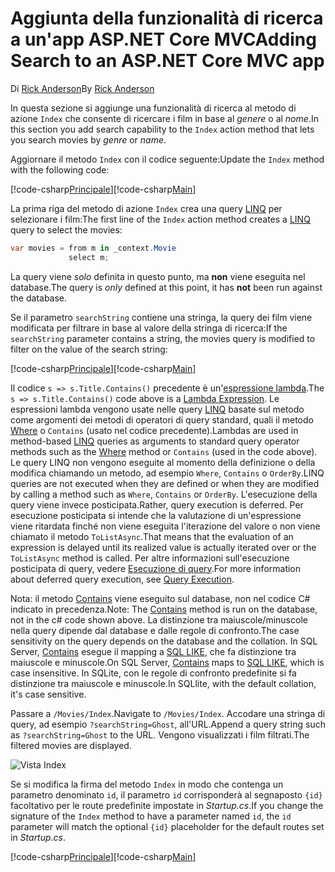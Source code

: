 # <a name="adding-search-to-an-aspnet-core-mvc-app"></a><span data-ttu-id="b02b3-101">Aggiunta della funzionalità di ricerca a un'app ASP.NET Core MVC</span><span class="sxs-lookup"><span data-stu-id="b02b3-101">Adding Search to an ASP.NET Core MVC app</span></span>

<span data-ttu-id="b02b3-102">Di [Rick Anderson](https://twitter.com/RickAndMSFT)</span><span class="sxs-lookup"><span data-stu-id="b02b3-102">By [Rick Anderson](https://twitter.com/RickAndMSFT)</span></span>

<span data-ttu-id="b02b3-103">In questa sezione si aggiunge una funzionalità di ricerca al metodo di azione `Index` che consente di ricercare i film in base al *genere* o al *nome*.</span><span class="sxs-lookup"><span data-stu-id="b02b3-103">In this section you add search capability to the `Index` action method that lets you search movies by *genre* or *name*.</span></span>

<span data-ttu-id="b02b3-104">Aggiornare il metodo `Index` con il codice seguente:</span><span class="sxs-lookup"><span data-stu-id="b02b3-104">Update the `Index` method with the following code:</span></span>
<!--
[!code-html[Main](../../tutorials/first-mvc-app/start-mvc/sample/MvcMovie/Views/Shared/_Layout.cshtml?highlight=7,31)]
-->

<span data-ttu-id="b02b3-105">[!code-csharp[Principale](../../tutorials/first-mvc-app/start-mvc/sample/MvcMovie/Controllers/MoviesController.cs?name=snippet_1stSearch)]</span><span class="sxs-lookup"><span data-stu-id="b02b3-105">[!code-csharp[Main](../../tutorials/first-mvc-app/start-mvc/sample/MvcMovie/Controllers/MoviesController.cs?name=snippet_1stSearch)]</span></span>

<span data-ttu-id="b02b3-106">La prima riga del metodo di azione `Index` crea una query [LINQ](http://msdn.microsoft.com/library/bb397926.aspx) per selezionare i film:</span><span class="sxs-lookup"><span data-stu-id="b02b3-106">The first line of the `Index` action method creates a [LINQ](http://msdn.microsoft.com/library/bb397926.aspx) query to select the movies:</span></span>

```csharp
var movies = from m in _context.Movie
             select m;
```

<span data-ttu-id="b02b3-107">La query viene *solo* definita in questo punto, ma **non** viene eseguita nel database.</span><span class="sxs-lookup"><span data-stu-id="b02b3-107">The query is *only* defined at this point, it has **not** been run against the database.</span></span>

<span data-ttu-id="b02b3-108">Se il parametro `searchString` contiene una stringa, la query dei film viene modificata per filtrare in base al valore della stringa di ricerca:</span><span class="sxs-lookup"><span data-stu-id="b02b3-108">If the `searchString` parameter contains a string, the movies query is modified to filter on the value of the search string:</span></span>

<span data-ttu-id="b02b3-109">[!code-csharp[Principale](../../tutorials/first-mvc-app/start-mvc/sample/MvcMovie/Controllers/MoviesController.cs?name=snippet_SearchNull)]</span><span class="sxs-lookup"><span data-stu-id="b02b3-109">[!code-csharp[Main](../../tutorials/first-mvc-app/start-mvc/sample/MvcMovie/Controllers/MoviesController.cs?name=snippet_SearchNull)]</span></span>

<span data-ttu-id="b02b3-110">Il codice `s => s.Title.Contains()` precedente è un'[espressione lambda](http://msdn.microsoft.com/library/bb397687.aspx).</span><span class="sxs-lookup"><span data-stu-id="b02b3-110">The `s => s.Title.Contains()` code above is a [Lambda Expression](http://msdn.microsoft.com/library/bb397687.aspx).</span></span> <span data-ttu-id="b02b3-111">Le espressioni lambda vengono usate nelle query [LINQ](http://msdn.microsoft.com/library/bb397926.aspx) basate sul metodo come argomenti dei metodi di operatori di query standard, quali il metodo [Where](http://msdn.microsoft.com/library/system.linq.enumerable.where.aspx) o `Contains` (usato nel codice precedente).</span><span class="sxs-lookup"><span data-stu-id="b02b3-111">Lambdas are used in method-based [LINQ](http://msdn.microsoft.com/library/bb397926.aspx) queries as arguments to standard query operator methods such as the [Where](http://msdn.microsoft.com/library/system.linq.enumerable.where.aspx) method or `Contains` (used in the code above).</span></span> <span data-ttu-id="b02b3-112">Le query LINQ non vengono eseguite al momento della definizione o della modifica chiamando un metodo, ad esempio `Where`, `Contains` o `OrderBy`.</span><span class="sxs-lookup"><span data-stu-id="b02b3-112">LINQ queries are not executed when they are defined or when they are modified by calling a method such as `Where`, `Contains`  or `OrderBy`.</span></span> <span data-ttu-id="b02b3-113">L'esecuzione della query viene invece posticipata.</span><span class="sxs-lookup"><span data-stu-id="b02b3-113">Rather, query execution is deferred.</span></span>  <span data-ttu-id="b02b3-114">Per esecuzione posticipata si intende che la valutazione di un'espressione viene ritardata finché non viene eseguita l'iterazione del valore o non viene chiamato il metodo `ToListAsync`.</span><span class="sxs-lookup"><span data-stu-id="b02b3-114">That means that the evaluation of an expression is delayed until its realized value is actually iterated over or the `ToListAsync` method is called.</span></span> <span data-ttu-id="b02b3-115">Per altre informazioni sull'esecuzione posticipata di query, vedere [Esecuzione di query](http://msdn.microsoft.com/library/bb738633.aspx).</span><span class="sxs-lookup"><span data-stu-id="b02b3-115">For more information about deferred query execution, see [Query Execution](http://msdn.microsoft.com/library/bb738633.aspx).</span></span>

<span data-ttu-id="b02b3-116">Nota: il metodo [Contains](http://msdn.microsoft.com/library/bb155125.aspx) viene eseguito sul database, non nel codice C# indicato in precedenza.</span><span class="sxs-lookup"><span data-stu-id="b02b3-116">Note: The [Contains](http://msdn.microsoft.com/library/bb155125.aspx) method is run on the database, not in the c# code shown above.</span></span> <span data-ttu-id="b02b3-117">La distinzione tra maiuscole/minuscole nella query dipende dal database e dalle regole di confronto.</span><span class="sxs-lookup"><span data-stu-id="b02b3-117">The case sensitivity on the query depends on the database and the collation.</span></span> <span data-ttu-id="b02b3-118">In SQL Server, [Contains](http://msdn.microsoft.com/library/bb155125.aspx) esegue il mapping a [SQL LIKE](http://msdn.microsoft.com/library/ms179859.aspx), che fa distinzione tra maiuscole e minuscole.</span><span class="sxs-lookup"><span data-stu-id="b02b3-118">On SQL Server, [Contains](http://msdn.microsoft.com/library/bb155125.aspx) maps to [SQL LIKE](http://msdn.microsoft.com/library/ms179859.aspx), which is case insensitive.</span></span> <span data-ttu-id="b02b3-119">In SQLite, con le regole di confronto predefinite si fa distinzione tra maiuscole e minuscole.</span><span class="sxs-lookup"><span data-stu-id="b02b3-119">In SQLlite, with the default collation, it's case sensitive.</span></span>

<span data-ttu-id="b02b3-120">Passare a `/Movies/Index`.</span><span class="sxs-lookup"><span data-stu-id="b02b3-120">Navigate to `/Movies/Index`.</span></span> <span data-ttu-id="b02b3-121">Accodare una stringa di query, ad esempio `?searchString=Ghost`, all'URL.</span><span class="sxs-lookup"><span data-stu-id="b02b3-121">Append a query string such as `?searchString=Ghost` to the URL.</span></span> <span data-ttu-id="b02b3-122">Vengono visualizzati i film filtrati.</span><span class="sxs-lookup"><span data-stu-id="b02b3-122">The filtered movies are displayed.</span></span>

![Vista Index](../../tutorials/first-mvc-app/search/_static/ghost.png)

<span data-ttu-id="b02b3-124">Se si modifica la firma del metodo `Index` in modo che contenga un parametro denominato `id`, il parametro `id` corrisponderà al segnaposto `{id}` facoltativo per le route predefinite impostate in *Startup.cs*.</span><span class="sxs-lookup"><span data-stu-id="b02b3-124">If you change the signature of the `Index` method to have a parameter named `id`, the `id` parameter will match the optional `{id}` placeholder for the default routes set in *Startup.cs*.</span></span>

<span data-ttu-id="b02b3-125">[!code-csharp[Principale](../../tutorials/first-mvc-app/start-mvc/sample/MvcMovie/Startup.cs?highlight=5&name=snippet_1)]</span><span class="sxs-lookup"><span data-stu-id="b02b3-125">[!code-csharp[Main](../../tutorials/first-mvc-app/start-mvc/sample/MvcMovie/Startup.cs?highlight=5&name=snippet_1)]</span></span>